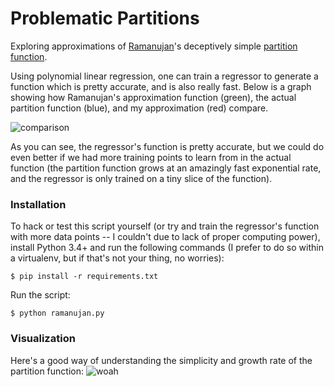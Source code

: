 # Problematic Partitions
Exploring approximations of [Ramanujan](https://en.wikipedia.org/wiki/Srinivasa_Ramanujan)'s deceptively simple [partition function](http://mathworld.wolfram.com/PartitionFunctionP.html).

Using polynomial linear regression, one can train a regressor to generate a function which is pretty accurate, and is also really fast. Below is a graph showing how Ramanujan's approximation function (green), the actual partition function (blue), and my approximation (red) compare.

![comparison](http://puu.sh/oCMQQ/b088085215.png)

As you can see, the regressor's function is pretty accurate, but we could do even better if we had more training points to learn from in the actual function (the partition function grows at an amazingly fast exponential rate, and the regressor is only trained on a tiny slice of the function).

### Installation
To hack or test this script yourself (or try and train the regressor's function with more data points -- I couldn't due to lack of proper computing power), install Python 3.4+ and run the following commands (I prefer to do so within a virtualenv, but if that's not your thing, no worries):
```shell
$ pip install -r requirements.txt
```
Run the script:
```
$ python ramanujan.py
```


### Visualization
Here's a good way of understanding the simplicity and growth rate of the partition function:
![woah](http://puu.sh/oCNSS/f758d835e8.png)
